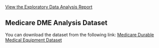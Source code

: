 ## 
[View the Exploratory Data Analysis Report](exploratory_analysis_report.html)

## Medicare DME Analysis Dataset
You can download the dataset from the following link:
[Medicare Durable Medical Equipment Dataset](https://data.cms.gov/provider-summary-by-type-of-service/medicare-durable-medical-equipment-devices-supplies)


